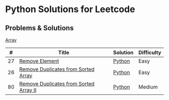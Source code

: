 # Python Solutions for Leetcode 

## Problems & Solutions

[Array]()

| # | Title | Solution | Difficulty |
|---| ----- | -------- | --------------------- |
| 27 | [Remove Element](https://leetcode.com/problems/remove-element/) | [Python](https://github.com/jin2631816/leetcode_python/blob/main/list/27.%20Remove%20Element) | Easy |
| 26 | [Remove Duplicates from Sorted Array](https://leetcode.com/problems/remove-duplicates-from-sorted-array/) | [Python](https://github.com/jin2631816/leetcode_python/blob/main/list/26.%20Remove%20Duplicates%20from%20Sorted%20Array) | Easy |
| 80 | [Remove Duplicates from Sorted Array II](https://leetcode.com/problems/remove-duplicates-from-sorted-array-ii/) | [Python](https://github.com/jin2631816/leetcode_python/blob/main/list/80.%20Remove%20Duplicates%20from%20Sorted%20Array%20II) | Medium |
